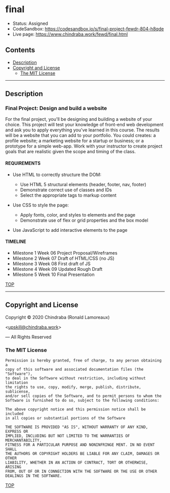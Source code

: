 # final

-  Status: Assigned
-  CodeSandbox: <https://codesandbox.io/s/final-project-fewdr-804-h8qde>
-  Live page: <https://www.chindraba.work/fewd/final.html>

## Contents

-  [Description](#description)
-  [Copyright and License](#copyright-and-license)
   -  [The MIT License](#the-mit-license)

---
## Description

### Final Project: Design and build a website

For the final project, you'll be designing and building a website of your
choice. This project will test your knowledge of front-end web development
and ask you to apply everything you've learned in this course. The results
will be a website that you can add to your portfolio. You could creates: a
profile website; a marketing website for a startup or business; or a
prototype for a simple web-app. Work with your instructor to create project
goals that are realistic given the scope and timing of the class.

#### REQUIREMENTS
    
-  Use HTML to correctly structure the DOM:
   -  Use HTML 5 structural elements (header, footer, nav, footer)
   -  Demonstrate correct use of classes and IDs
   -  Select the appropriate tags to markup content

-  Use CSS to style the page:
   -  Apply fonts, color, and styles to elements and the page
   -  Demonstrate use of flex or grid properties and the box model

-  Use JavaScript to add interactive elements to the page

#### TIMELINE

-  Milestone 1             Week 06           Project Proposal/Wireframes
-  Milestone 2             Week 07             Draft of HTML/CSS (no JS)
-  Milestone 3             Week 08                     First draft of JS
-  Milestone 4             Week 09                   Updated Rough Draft
-  Milestone 5             Week 10                    Final Presentation

[TOP](#contents)

---
## Copyright and License

Copyright © 2020  Chindraba (Ronald Lamoreaux)

<[upskill@chindraba.work](mailto:upskill@chindraba.work?subject='final')>

— All Rights Reserved

### The MIT License
    
    Permission is hereby granted, free of charge, to any person obtaining a
    copy of this software and associated documentation files (the "Software"),
    to deal in the Software without restriction, including without limitation
    the rights to use, copy, modify, merge, publish, distribute, sublicense,
    and/or sell copies of the Software, and to permit persons to whom the
    Software is furnished to do so, subject to the following conditions:

    The above copyright notice and this permission notice shall be included
    in all copies or substantial portions of the Software

    THE SOFTWARE IS PROVIDED "AS IS", WITHOUT WARRANTY OF ANY KIND, EXPRESS OR
    IMPLIED, INCLUDING BUT NOT LIMITED TO THE WARRANTIES OF MERCHANTABILITY,
    FITNESS FOR A PARTICULAR PURPOSE AND NONINFRINGE MENT. IN NO EVENT SHALL
    THE AUTHORS OR COPYRIGHT HOLDERS BE LIABLE FOR ANY CLAIM, DAMAGES OR OTHER
    LIABILITY, WHETHER IN AN ACTION OF CONTRACT, TORT OR OTHERWISE, ARISING
    FROM, OUT OF OR IN CONNECTION WITH THE SOFTWARE OR THE USE OR OTHER
    DEALINGS IN THE SOFTWARE.

[TOP](#contents)
